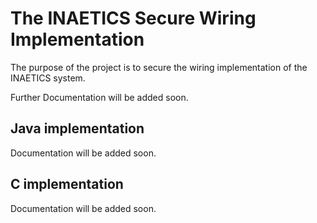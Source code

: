 # The INAETICS Secure Wiring Implementation

The purpose of the project is to secure the wiring implementation of the
INAETICS system.

Further Documentation will be added soon.

## Java implementation

Documentation will be added soon.

## C implementation

Documentation will be added soon.

